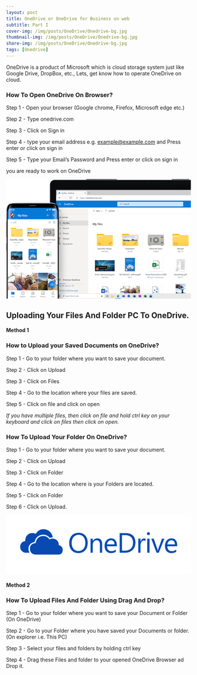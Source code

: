 ```yaml
---
layout: post
title: OneDrive or OneDrive for Business on web
subtitle: Part I
cover-img: /img/posts/OneDrive/Onedrive-bg.jpg
thumbnail-img: /img/posts/OneDrive/Onedrive-bg.jpg
share-img: /img/posts/OneDrive/Onedrive-bg.jpg
tags: [Onedrive]
---
```

OneDrive is a product of Microsoft which is cloud storage system just like Google Drive, DropBox, etc.,  Lets, get know how to operate OneDrive on cloud.

### How To Open OneDrive On Browser?

Step 1 - Open your browser (Google chrome, Firefox, Microsoft edge etc.)

Step 2 - Type onedrive.com 

Step 3 - Click on Sign in

Step 4 - type your email address e.g. example@example.com and Press enter or click on sign in

Step 5 - Type your Email’s Password and Press enter or click on sign in  

you are ready to work on OneDrive

![Onedrive](/img/posts/OneDrive/Onedriveimage.png)

## Uploading Your Files And Folder PC To OneDrive.

#### Method 1 

### How to Upload your Saved Documents on OneDrive?

Step 1 - Go to your folder where you want to save your document.

Step 2 - Click on Upload

Step 3 - Click on Files

Step 4 - Go to the location where your files are saved.

Step 5 - Click on file  and click on open

_If you have multiple files, then click on file and hold ctrl key on your keyboard and click on files then click on open._

### How To Upload Your Folder On OneDrive?

Step 1 - Go to your folder where you want to save your document.

Step 2 - Click on Upload

Step 3 - Click on Folder

Step 4 - Go to the location where is your Folders are located.

Step 5 - Click on Folder

Step 6 - Click on Upload.

![Onedrive](/img/posts/OneDrive/OneDrive-Logo.png)

#### Method 2

### How To Upload Files And Folder Using Drag And Drop?

Step 1 -  Go to your folder where you want to save your Document or Folder  (On OneDrive)

Step 2 - Go to your Folder where you have saved your Documents or folder. (On explorer i.e. This PC)

Step 3 - Select your files and folders by holding ctrl key 

Step 4 - Drag these Files and folder to your opened OneDrive Browser ad Drop it.